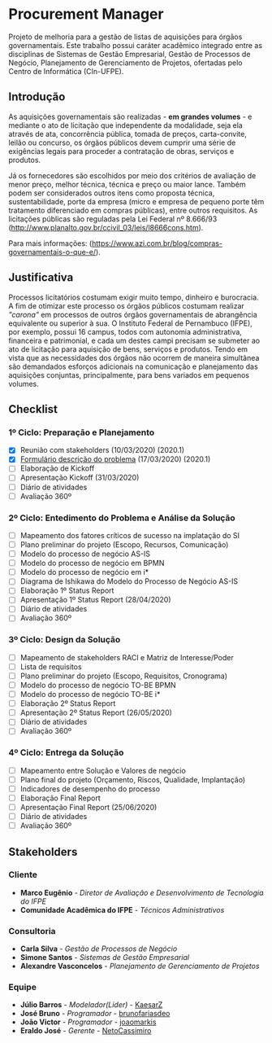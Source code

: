 # Procurement Manager
Projeto de melhoria para a gestão de listas de aquisições para órgãos governamentais. Este trabalho possui caráter acadêmico integrado entre as disciplinas de Sistemas de Gestão Empresarial, Gestão de Processos de Negócio, Planejamento de Gerenciamento de Projetos, ofertadas pelo Centro de Informática (CIn-UFPE).

## Introdução
As aquisições governamentais são realizadas - **em grandes volumes** - e mediante o ato de licitação que independente da modalidade, seja ela através de ata, concorrência pública, tomada de preços, carta-convite, leilão ou concurso, os órgãos públicos devem cumprir uma série de exigências legais para proceder a contratação de obras, serviços e produtos.

Já os fornecedores são escolhidos por meio dos critérios de avaliação de menor preço, melhor técnica, técnica e preço ou maior lance. Também podem ser considerados outros itens como proposta técnica, sustentabilidade, porte da empresa (micro e empresa de pequeno porte têm tratamento diferenciado em compras públicas), entre outros requisitos. As licitações públicas são reguladas pela Lei Federal nº 8.666/93 (http://www.planalto.gov.br/ccivil_03/leis/l8666cons.htm).

Para mais informações: (https://www.azi.com.br/blog/compras-governamentais-o-que-e/).

## Justificativa
Processos licitatórios costumam exigir muito tempo, dinheiro e burocracia. A fim de otimizar este processo os órgãos públicos costumam realizar *"carona"* em processos de outros órgãos governamentais de abrangência equivalente ou superior à sua. O Instituto Federal de Pernambuco (IFPE), por exemplo, possui 16 campus, todos com autonomia administrativa, financeira e patrimonial, e cada um destes campi precisam se submeter ao ato de licitação para aquisição de bens, serviços e produtos. Tendo em vista que as necessidades dos órgãos não ocorrem de maneira simultânea são demandados esforços adicionais na comunicação e planejamento das aquisições conjuntas, principalmente, para bens variados em pequenos volumes. 

## Checklist
### 1º Ciclo: Preparação e Planejamento
- [x] Reunião com stakeholders (10/03/2020) (2020.1)
- [x] [Formulário descrição do problema](/sge/problem-description.md) (17/03/2020) (2020.1)
- [ ] Elaboração de Kickoff
- [ ] Apresentação Kickoff (31/03/2020)
- [ ] Diário de atividades
- [ ] Avaliação 360º

### 2º Ciclo: Entedimento do Problema e Análise da Solução
- [ ] Mapeamento dos fatores críticos de sucesso na implatação do SI
- [ ] Plano preliminar do projeto (Escopo, Recursos, Comunicação)
- [ ] Modelo do processo de negócio AS-IS
- [ ] Modelo do processo de negócio em BPMN
- [ ] Modelo do processo de negócio em i*
- [ ] Diagrama de Ishikawa do Modelo do Processo de Negócio AS-IS
- [ ] Elaboração 1º Status Report
- [ ] Apresentação 1º Status Report (28/04/2020)
- [ ] Diário de atividades
- [ ] Avaliação 360º

### 3º Ciclo: Design da Solução
- [ ] Mapeamento de stakeholders RACI e Matriz de Interesse/Poder
- [ ] Lista de requisitos
- [ ] Plano preliminar do projeto (Escopo, Requisitos, Cronograma)
- [ ] Modelo do processo de negócio TO-BE BPMN
- [ ] Modelo do processo de negócio TO-BE i*
- [ ] Elaboração 2º Status Report
- [ ] Apresentação 2º Status Report (26/05/2020)
- [ ] Diário de atividades
- [ ] Avaliação 360º

### 4º Ciclo: Entrega da Solução
- [ ] Mapeamento entre Solução e Valores de negócio
- [ ] Plano final do projeto (Orçamento, Riscos, Qualidade, Implantação)
- [ ] Indicadores de desempenho do processo
- [ ] Elaboração Final Report
- [ ] Apresentação Final Report (25/06/2020)
- [ ] Diário de atividades
- [ ] Avaliação 360º

## Stakeholders
### Cliente
* **Marco Eugênio** - *Diretor de Avaliação e Desenvolvimento de Tecnologia do IFPE*
* **Comunidade Acadêmica do IFPE** - *Técnicos Administrativos*

### Consultoria
* **Carla Silva** - *Gestão de Processos de Negócio*
* **Simone Santos** - *Sistemas de Gestão Empresarial*
* **Alexandre Vasconcelos** - *Planejamento de Gerenciamento de Projetos*

### Equipe
* **Júlio Barros** - *Modelador(Lider)* - [KaesarZ](https://github.com/KaesarZ)
* **José Bruno** - *Programador* - [brunofariasdeo](https://github.com/brunofariasdeo)
* **João Victor** - *Programador* - [joaomarkis](https://github.com/joaomarkis)
* **Eraldo José** - *Gerente* - [NetoCassimiro](https://github.com/NetoCassimiro)
